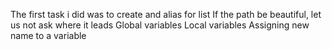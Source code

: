 The first task i did was to create and alias for list
If the path be beautiful, let us not ask where it leads
Global variables
 Local variables
Assigning new name to a variable
